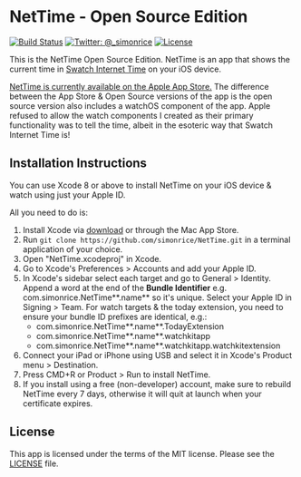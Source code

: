 # NetTime - Open Source Edition

[![Build Status](https://api.travis-ci.org/simonrice/NetTime.svg)](https://travis-ci.org/simonrice/NetTime)
[![Twitter: @_simonrice](https://img.shields.io/badge/contact-@_simonrice-blue.svg?style=flat)](https://twitter.com/_simonrice)
[![License](https://img.shields.io/badge/license-MIT-green.svg?style=flat)](https://github.com/simonrice/NetTime/blob/master/LICENSE)

This is the NetTime Open Source Edition.  NetTime is an app that shows the current time in [Swatch Internet Time](https://en.wikipedia.org/wiki/Swatch_Internet_Time) on your iOS device.

[NetTime is currently available on the Apple App Store.](https://appsto.re/i6Yc3VC)  The difference between the App Store & Open Source versions of the app is the open source version also includes a watchOS component of the app.  Apple refused to allow the watch components I created as their primary functionality was to tell the time, albeit in the esoteric way that Swatch Internet Time is!

## Installation Instructions

You can use Xcode 8 or above to install NetTime on your iOS device & watch using just your Apple ID.

All you need to do is:

1. Install Xcode via [download](https://developer.apple.com/xcode/download/) or through the Mac App Store.
1. Run `git clone https://github.com/simonrice/NetTime.git` in a terminal application of your choice.
1. Open "NetTime.xcodeproj" in Xcode.
1. Go to Xcode's Preferences > Accounts and add your Apple ID.
1. In Xcode's sidebar select each target and go to General > Identity. Append a word at the end of the **Bundle Identifier** e.g. com.simonrice.NetTime**.name** so it's unique. Select your Apple ID in Signing > Team.  For watch targets & the today extension, you need to ensure your bundle ID prefixes are identical, e.g.:
    * com.simonrice.NetTime**.name**.TodayExtension
    * com.simonrice.NetTime**.name**.watchkitapp
    * com.simonrice.NetTime**.name**.watchkitapp.watchkitextension
1. Connect your iPad or iPhone using USB and select it in Xcode's Product menu > Destination.
1. Press CMD+R or Product > Run to install NetTime.
1. If you install using a free (non-developer) account, make sure to rebuild NetTime every 7 days, otherwise it will quit at launch when your certificate expires.

## License

This app is licensed under the terms of the MIT license. Please see the [LICENSE](LICENSE) file.

